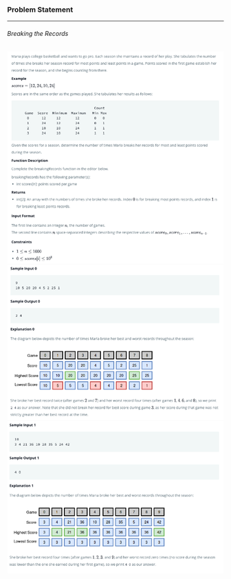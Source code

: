 ### Problem Statement

---

###### Breaking the Records

![](./que1.png)
![](./que2.png)
![](./que3.png)
